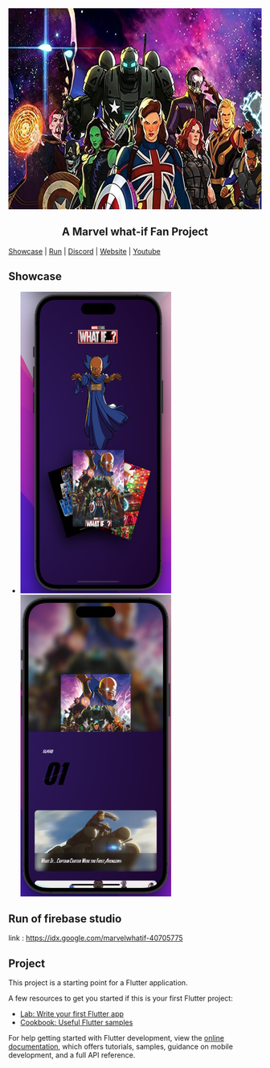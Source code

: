 
  <img src="/assets/readme/what-if-poster.jpeg" alt="ui" width="700" height="400">

<h2 align="center">A Marvel what-if Fan Project </h2>

[Showcase](#showcase) | [Run](#run) | [Discord]() | [Website]() | [Youtube]() 

## Showcase

- <img src="/assets/showcase/Screenshot%202.png" alt="ui" width="300" height="600"> <img src="/assets/showcase/Screenshot%20.png" alt="ui" width="300" height="600">

## Run of firebase studio

link : https://idx.google.com/marvelwhatif-40705775

## Project
This project is a starting point for a Flutter application.

A few resources to get you started if this is your first Flutter project:

- [Lab: Write your first Flutter app](https://docs.flutter.dev/get-started/codelab)
- [Cookbook: Useful Flutter samples](https://docs.flutter.dev/cookbook)

For help getting started with Flutter development, view the
[online documentation](https://docs.flutter.dev/), which offers tutorials,
samples, guidance on mobile development, and a full API reference.

